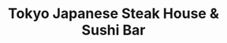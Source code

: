 ---
layout: place
title: "Tokyo Japanese Steak House & Sushi Bar"
permalink: /florida/pensacola/tokyo-japanese-steak-house-sushi-bar.html
stateAbbr: FL
stateName: Florida
cityName: Pensacola
seo:
  name: "Tokyo Japanese Steak House & Sushi Bar"
  type: Restaurant
  links: null
description: "Looking for sushi in Pensacola, Florida? Check out Tokyo Japanese Steak House & Sushi Bar for a delightful Japanese dining experience. Enjoy a variety of sus..."
place_id: ChIJ858p2QeVkIgR9p-emqugFQ8
photos:
  - name: >-
      places/ChIJ858p2QeVkIgR9p-emqugFQ8/photos/AeeoHcIPWtMyHHgN7jpLBhGxWb7pMVhRQ17VMuwCZTKlxJQsAwESbY1f1znhJ548SmaeUy16heGUhYvjDBuA2Jt1IwRQ3OOpDnSGbt0Qd0TkvlUXn31Iokac1K08ZJ5ytSPkqqX2wmlsMcfi0dr02qaHxWkBomgIafSwPLZCcN6pml5SwN5KyUb0w7WY7CQ9vpR4g5eogQHvWgDbwWGD7ntHt35KQp_zEX_QkYwKLS6BKtdm_lne2yqcISwAB8Nkr-udfOqc4rqxDpj7-0sSNexTzF9DIHkSIptFfwYIGOWooaBeW_0YtpxZ4PEnVwAGXcdFYUolyZJDzopXL7_5-89ujvLJqAIPDJ-zeNMoPc4n4imkSvfrHscxRZY9-0r3MyQhAjzi-pzXwHBT80RQ1DL3w_UjWwA2AfLC-92oUH1Kh2_mnA
    widthPx: 1920
    heightPx: 1080
    authorAttributions:
      - displayName: Benjamin Cole
        uri: https://maps.google.com/maps/contrib/100254653369744344287
        photoUri: >-
          https://lh3.googleusercontent.com/a-/ALV-UjXsBRoYP_R_SXv1jpbYRg0onDPXZzEw7_kVyaLzHWIo32o_IJZMwQ=s100-p-k-no-mo
    flagContentUri: >-
      https://www.google.com/local/imagery/report/?cb_client=maps_api_places.places_api&image_key=!1e10!2sCIHM0ogKEICAgICElcLDHA&hl=en-US
    googleMapsUri: >-
      https://www.google.com/maps/place//data=!3m4!1e2!3m2!1sCIHM0ogKEICAgICElcLDHA!2e10!4m2!3m1!1s0x88909507d9299ff3:0xf15a0ab9a9e9ff6
  - name: >-
      places/ChIJ858p2QeVkIgR9p-emqugFQ8/photos/AeeoHcLMV5nhw_cIVbg_37lNyHvTIU1ILDRsE1jbh-o-bgg-jM-0O9qAxkjwD6Lr-K3VfHquQPQlXiyIQYkFRL_3yTEvnnTWQ31ZTISkusa_lyKW5rBB2vHXlMSzJ6eBJUu7GgvolzDdOFHRUDqcsZFZv8DLt-1FLf-eCkU_mAtjW1EMKs5aGp4o23MsKX7YF0VJvpnv-sqbnXSW3xlcoeOFJmKXgks6w5IF6ddhthPgJuxQWCW6GLKdWgTU7EN2cYCdRIUyTOMgiX5eo4Lwz0gNNDu9hoko3WJ5WcVrEy9TyrOfXNsXm41Jg78yuTSHzFbbjmsAqWg5xRXYdoj0zcLPTt-W4imM_RnAP0AmP8gbuJuRzeZxLmz758ZZrkSfRQNoiBDUJ1PfDg9_tZXpKL4nWwDOz2MgDAfiwygRUudYfAWWNKJq
    widthPx: 4800
    heightPx: 2700
    authorAttributions:
      - displayName: flakita js
        uri: https://maps.google.com/maps/contrib/104276581473657301375
        photoUri: >-
          https://lh3.googleusercontent.com/a-/ALV-UjUSO-WlRi7sGcYaezIwkR3QDxNvkgUSPGzs6OlsJzZ_FVE1iJE=s100-p-k-no-mo
    flagContentUri: >-
      https://www.google.com/local/imagery/report/?cb_client=maps_api_places.places_api&image_key=!1e10!2sCIHM0ogKEICAgIDE__3rhgE&hl=en-US
    googleMapsUri: >-
      https://www.google.com/maps/place//data=!3m4!1e2!3m2!1sCIHM0ogKEICAgIDE__3rhgE!2e10!4m2!3m1!1s0x88909507d9299ff3:0xf15a0ab9a9e9ff6
  - name: >-
      places/ChIJ858p2QeVkIgR9p-emqugFQ8/photos/AeeoHcJP8rZRl8HXTXooeBea4xp_Er6LgwUsTD9ovKSPxaWgW9e-DyqTTj_xVUnzWUIPB3mVQYS5MhXAEWm13_iSjd5yZhTSNRkUby0tcBS4KPBOGmqLkstreNSkEsww3FpEEeICq44qu0aZG2QoTMJfVxcWN1AKIlzlLDxOlg2xeLOo9C-PgqKh5s03N9JTHIn7bIDU6jUiq3AupH-2qSBxzlyqZvyEiRhbVyvvFJMaWeV-snI7y9vtMsuO3EzQmwc8XuLg14DI-zdYFKL5Dbsc1G-SOcUJsR0D5paaSAFFcnfJLc_sHtH8-K4nfkAi8cSrky0iMipDBVK07IqVUb4HJnPgJTSQ3JZc4qi0pfUVXNmUdHkklwDs1BIqZCzdrf0VQve0fbCvQ8dGNWYmqYQDehvWzaCUvuxs0yuVCCqjPnk
    widthPx: 3024
    heightPx: 4032
    authorAttributions:
      - displayName: Aaron Hunt
        uri: https://maps.google.com/maps/contrib/107441984058477135521
        photoUri: >-
          https://lh3.googleusercontent.com/a-/ALV-UjXAmuY3xpsowsEVCxaYEUGjQlZlP4bqorqnwyivD2MwjTM7N7o=s100-p-k-no-mo
    flagContentUri: >-
      https://www.google.com/local/imagery/report/?cb_client=maps_api_places.places_api&image_key=!1e10!2sCIHM0ogKEICAgMCw9PnnXA&hl=en-US
    googleMapsUri: >-
      https://www.google.com/maps/place//data=!3m4!1e2!3m2!1sCIHM0ogKEICAgMCw9PnnXA!2e10!4m2!3m1!1s0x88909507d9299ff3:0xf15a0ab9a9e9ff6
  - name: >-
      places/ChIJ858p2QeVkIgR9p-emqugFQ8/photos/AeeoHcJc3EDDXgzpFNKP4xd2F55moz5OEHCufEzmiUhvoVtb2wTy1oViNhWYlILsk7vFluEJXLgd-mxSOLbP20E3b0OckOadF_Fn5WpsSTfYCfL5KoWLZMyhjmTNi2wUloZ65fIvNWsurXngvdvnmN19pznoTQW8S2xZMXOqZ137bPyHWUCk3ovm67U6ybHgPatxbQUTF5WFqmw7m_hhRnFughkIo_sGF_cepGZZWm2XHvJKb3ZrOpLTYRnRkaPS0Tg_MJ96u4gYRNK4a-eT2Be4qb4VRwb5V_40Gc3gJXfJAWIFAJlIGmOZ4VE01AspA3Qw41Vmfj-CyXj6KIB8-7lfNOmdkUY7nntPIxvULTkKlMW7Xnxa-o37tC-5APOlLkGXWOF_Z8R2Rhqz0tQggZghyzMSlqJfUdZZWr7iHOhkNhgpeh4t
    widthPx: 3024
    heightPx: 4032
    authorAttributions:
      - displayName: Brownsville News
        uri: https://maps.google.com/maps/contrib/103164663032811218489
        photoUri: >-
          https://lh3.googleusercontent.com/a-/ALV-UjULLDXHviI4i4-CD9PzcNZxwoewu3QJz2JumPJ6pJS1TAVFs_6m=s100-p-k-no-mo
    flagContentUri: >-
      https://www.google.com/local/imagery/report/?cb_client=maps_api_places.places_api&image_key=!1e10!2sCIHM0ogKEICAgICX0ems6wE&hl=en-US
    googleMapsUri: >-
      https://www.google.com/maps/place//data=!3m4!1e2!3m2!1sCIHM0ogKEICAgICX0ems6wE!2e10!4m2!3m1!1s0x88909507d9299ff3:0xf15a0ab9a9e9ff6
  - name: >-
      places/ChIJ858p2QeVkIgR9p-emqugFQ8/photos/AeeoHcLt9jBWvcKqW2HS9OC_TOlZF7qFy6sPjekiPE2GdQKv1xXMhLyhIa1AKvUX3VfvkUk-4xYtSO4v3ryj1hjF7awvrWCUvblr1lrHVmMNPVfyfeayt8oALM4_cW_P5aZG8QX25k-iAlLm3DeC-pPjUxC4LC-1EjCz-FmANPlGQ1V95zaP5j_-iMgg5Z20fpwP8kR9EPwlMJxtvhvUNsQANoK3ZsbfoEZAs8rQkhsgZv9s0cshP7pw_MYIrfIXig-uRQP1o1efek4pBQZMrlBZqbtkTo4KP0t2mDr0mOCpsfDRTkDxOrYNvXknZxs4BCkB7d9-Wo-kkwoei3wKpfuD5ZoXDo0GRfghLIqw7ms0aqtLg1F1MumLUnFf6gesvsbQiF4FGzEqE1jBmxcUp94X2C1_-PkFIlU5V55DmmUBiKE
    widthPx: 3600
    heightPx: 4800
    authorAttributions:
      - displayName: Aaron Hunt
        uri: https://maps.google.com/maps/contrib/107441984058477135521
        photoUri: >-
          https://lh3.googleusercontent.com/a-/ALV-UjXAmuY3xpsowsEVCxaYEUGjQlZlP4bqorqnwyivD2MwjTM7N7o=s100-p-k-no-mo
    flagContentUri: >-
      https://www.google.com/local/imagery/report/?cb_client=maps_api_places.places_api&image_key=!1e10!2sCIHM0ogKEICAgMCw9PnnfA&hl=en-US
    googleMapsUri: >-
      https://www.google.com/maps/place//data=!3m4!1e2!3m2!1sCIHM0ogKEICAgMCw9PnnfA!2e10!4m2!3m1!1s0x88909507d9299ff3:0xf15a0ab9a9e9ff6
  - name: >-
      places/ChIJ858p2QeVkIgR9p-emqugFQ8/photos/AeeoHcLE-EMX0w5ftHOxMxwUgspRlVlrG-PEDnfEdvZYSXe4UTSiQbJvlmZrnzj33ve8JqzJAYCaPi1iF8W2ljdmkcPzjEYnwDnWMz7xsH9a8fb6LjkLkFUfnKAlM9cpt-_cbL3vLp-jcrpuxUZb7KKxWkgACVNHuKRDrlo8o9ApiEGedDVjm1Ec1ndLZdxqPVfBHHBgm7wDmGVjp9-F5LwzZc0PdwZqja7iA1R9_16-qzlFtsCBE46U2uSBAqovk1qMB8_CZMyJLBeE-Pdx8Y704_jp8utxRiZ4TXPc6mlq4nj8WycTiPfqHSfQwT_bHXHM9IEYSYQa5oQC5tk5Zz68Q768zJgirwGvfki5X_kfE0B3ZPipsjlNZ0_ZY7ZkiqKz97uk7RV2ue55UCoThooax2VFFjTC0qwg7I9as3pKlM45LQ1t
    widthPx: 2992
    heightPx: 2992
    authorAttributions:
      - displayName: Nikki Green
        uri: https://maps.google.com/maps/contrib/113344828988989945242
        photoUri: >-
          https://lh3.googleusercontent.com/a-/ALV-UjVZ0Zr6l2kmbBLYuwrDVKsqf42SNW9b5bYD1ANpg_wMp6w-e823wg=s100-p-k-no-mo
    flagContentUri: >-
      https://www.google.com/local/imagery/report/?cb_client=maps_api_places.places_api&image_key=!1e10!2sCIHM0ogKEICAgICf0c39owE&hl=en-US
    googleMapsUri: >-
      https://www.google.com/maps/place//data=!3m4!1e2!3m2!1sCIHM0ogKEICAgICf0c39owE!2e10!4m2!3m1!1s0x88909507d9299ff3:0xf15a0ab9a9e9ff6
  - name: >-
      places/ChIJ858p2QeVkIgR9p-emqugFQ8/photos/AeeoHcJgWzFNLuGbmr8MJCI2MFJHQD-GvTwNyD5ZWRXcepSHgGa_q2t3zs_1nLWcdRP7Oo00bWJWCKKDiixPlJFS5OzNiTNATTGcwks3Mq4bdGbZL2UNBDbWyuwIMDBcl5tIUR9PdjQKdHyh-u1ytnHJzJuWyCbf4lvaEp98TeQc-f11GBv2bFg6XNmv64j64eE6H5FhKJmEHDnnJ13AI4-BwKfPapjalT_BDLTLbOxGzV6eRArlbJ6ps9gXQeJ3oz4w0th63s_-ZRXFU_HuXwcqsGcAy2MGe5Eo2LTtqHZbK-R7YwPLkvzWyGt-B_L6k2z-OLT-HlHiqQNeF5T98rH3Z3QyyXE4Ja6CvMV7dVLoUAoqjVGoDYCKJnwotMyifzF0vjZxV-NGYqgL6C_iu5HserkPRhh3EcBU1kaY9b8kqmmYquc
    widthPx: 4080
    heightPx: 3060
    authorAttributions:
      - displayName: Asia B
        uri: https://maps.google.com/maps/contrib/112872683110538936891
        photoUri: >-
          https://lh3.googleusercontent.com/a-/ALV-UjVEOZ9gkgfJK8eg97QtI_Y6GSFAHWnK9_K1RUs_jOBRxFrkI49V=s100-p-k-no-mo
    flagContentUri: >-
      https://www.google.com/local/imagery/report/?cb_client=maps_api_places.places_api&image_key=!1e10!2sCIHM0ogKEICAgICzwOO0vAE&hl=en-US
    googleMapsUri: >-
      https://www.google.com/maps/place//data=!3m4!1e2!3m2!1sCIHM0ogKEICAgICzwOO0vAE!2e10!4m2!3m1!1s0x88909507d9299ff3:0xf15a0ab9a9e9ff6
  - name: >-
      places/ChIJ858p2QeVkIgR9p-emqugFQ8/photos/AeeoHcJTEz_U5UOMK4VkBdw2x8fYldNpzzpfAZYb7xwcRI-Iocot-I2jY8aUsEjkzLHnCrqoEpr3-0ezOMScK46BKgaCWE3x9ZyTDEUPqeYkNSZwqnIEX_QCmc7GrOxfDnuCw_AD_v7PDVeTl2sdX_VsgrIgeICSySOJYMeXCApBs0FqjYip3Bo4kaRv3VEQhGRHSXSdaPeFL0aRnLBOnz-LiGxJpIXSuOUNF3WymJgdVhbVE_LkVedxxHqWPvVSKlMQCfbGeYLw-95lLJiDdB5lqGudwsA6xzyjAnhAi3SyrW9Z7FMjfC0vreknmFT_mD-kXew4fM2jfzGJvCTXShRV8F5ovhAvZojCuNwcUo4sAFcc_YLKFusU2THTa1IB6J1UQmM0wFLUmGDOHAJpKvajbYD5kFy6Cf5KBecjQlMSpdeemg
    widthPx: 4080
    heightPx: 3060
    authorAttributions:
      - displayName: Kora
        uri: https://maps.google.com/maps/contrib/109822527947868695866
        photoUri: >-
          https://lh3.googleusercontent.com/a-/ALV-UjWviiplol3TPJ6ECm1K5UXNv8E3M_sKu4GObqecNKzmtEvFT6Y6cA=s100-p-k-no-mo
    flagContentUri: >-
      https://www.google.com/local/imagery/report/?cb_client=maps_api_places.places_api&image_key=!1e10!2sCIHM0ogKEICAgMDgm93LDg&hl=en-US
    googleMapsUri: >-
      https://www.google.com/maps/place//data=!3m4!1e2!3m2!1sCIHM0ogKEICAgMDgm93LDg!2e10!4m2!3m1!1s0x88909507d9299ff3:0xf15a0ab9a9e9ff6
  - name: >-
      places/ChIJ858p2QeVkIgR9p-emqugFQ8/photos/AeeoHcLZk47urmpoy7413rmUBtnd2caQVbMC-3ejpxirGcHY_HidwBFxzhfs7o5oeau8e1dlo3Q4vVLLAPWN4wz1R_vsykYbvjWE64mdGNq7FTneHpQZ3XuLM1NeLEHcYEhSXZjrg4c1EvYmPGUp3aGv7gu_9-YH51kb7MoNP6ayfSue09F1VxpI_zboJyh454gBKSS48SxbdMapp2hgfUHXbfFu095b-UWiMEBlnYzth199bZj1t0b2qJFwQvFjRZuBirSlt_STl-tgeo0_PBcox6mB1kwLnvXCPGT-KTbNOndIIIZo8-ZUfrcgOWzwiAVraDFPJ4bVUKHI1cIjNaPVSLNyOCqJLugBtOAN9SAUxcBH1uP1_w5vmY8cZTHwPXZJ_w8tXIQ-J04pH6_CHKg4J2qgxDe9YV7ElYoppgFEVHpxWe5N
    widthPx: 2992
    heightPx: 2992
    authorAttributions:
      - displayName: Nikki Green
        uri: https://maps.google.com/maps/contrib/113344828988989945242
        photoUri: >-
          https://lh3.googleusercontent.com/a-/ALV-UjVZ0Zr6l2kmbBLYuwrDVKsqf42SNW9b5bYD1ANpg_wMp6w-e823wg=s100-p-k-no-mo
    flagContentUri: >-
      https://www.google.com/local/imagery/report/?cb_client=maps_api_places.places_api&image_key=!1e10!2sCIHM0ogKEICAgICf0e2bgQE&hl=en-US
    googleMapsUri: >-
      https://www.google.com/maps/place//data=!3m4!1e2!3m2!1sCIHM0ogKEICAgICf0e2bgQE!2e10!4m2!3m1!1s0x88909507d9299ff3:0xf15a0ab9a9e9ff6
  - name: >-
      places/ChIJ858p2QeVkIgR9p-emqugFQ8/photos/AeeoHcKCmBXdyohwKUnsrhcBsr-85IXDJn03j0P2XZaxlOzARRHBgWiX54BHqIRnnVNSkc9svDZxHADLe8v-sQzNOZXgMn-f05vJ2IpuggZAvcoJ4AJyVeq6h1IywRRRXakRUZ8Y9c9sBMFfXHzgGemgawT8qAP4F7CFP_66f-PiRBGwAbddQkQ_B6AZ6D5oT30XVJPWl28fjfhw_26auYY6ie-k39K9K1AN52Px7kk1nCwM18sm-NeaJHDluOq4yehsCFU5pwnJ8Dxf6E1X0ldpamUBFUzhSZKHinkFkpeK9qcLB6DnC5ktb4yhdTrBNFnoXB-Cprr5dfXTldYiYi3v8y_BxR6i2JXiLgIpXW1IODkpDJTSzdNpI4I_702vMDnWnOVt7SUTlG-0fYmwnluUth-Gsr5P9F3lCeEbG_ULSPpJ_IQ
    widthPx: 3072
    heightPx: 4096
    authorAttributions:
      - displayName: Patricia Smith
        uri: https://maps.google.com/maps/contrib/113244568695685735983
        photoUri: >-
          https://lh3.googleusercontent.com/a/ACg8ocJbe0HzaP1nIqYurrp-vTLQ25lDNFZ5owmDD-9o0_mUn0qrm-M=s100-p-k-no-mo
    flagContentUri: >-
      https://www.google.com/local/imagery/report/?cb_client=maps_api_places.places_api&image_key=!1e10!2sCIHM0ogKEICAgICpoOvLlwE&hl=en-US
    googleMapsUri: >-
      https://www.google.com/maps/place//data=!3m4!1e2!3m2!1sCIHM0ogKEICAgICpoOvLlwE!2e10!4m2!3m1!1s0x88909507d9299ff3:0xf15a0ab9a9e9ff6
address: '312 E 9 Mile Rd #4, Pensacola, FL 32514, USA'
street: '312 E 9 Mile Rd #4'
city: Pensacola
state: FL
zip: '32514'
country: USA
neighborhood: North Northwest Pensacola
latitude: '30.534079'
longitude: '-87.261811'
accessibility_options:
  wheelchairAccessibleParking: true
  wheelchairAccessibleEntrance: true
  wheelchairAccessibleRestroom: true
  wheelchairAccessibleSeating: true
business_status: OPERATIONAL
name: Tokyo Japanese Steak House & Sushi Bar
google_maps_links:
  directionsUri: >-
    https://www.google.com/maps/dir//''/data=!4m7!4m6!1m1!4e2!1m2!1m1!1s0x88909507d9299ff3:0xf15a0ab9a9e9ff6!3e0
  placeUri: https://maps.google.com/?cid=1086951543973781494
  writeAReviewUri: >-
    https://www.google.com/maps/place//data=!4m3!3m2!1s0x88909507d9299ff3:0xf15a0ab9a9e9ff6!12e1
  reviewsUri: >-
    https://www.google.com/maps/place//data=!4m4!3m3!1s0x88909507d9299ff3:0xf15a0ab9a9e9ff6!9m1!1b1
  photosUri: >-
    https://www.google.com/maps/place//data=!4m3!3m2!1s0x88909507d9299ff3:0xf15a0ab9a9e9ff6!10e5
primary_type: Japanese Restaurant
opening_hours:
  regular: null
  current: null
secondary_opening_hours:
  regular:
    weekdayDescriptions: null
    type: null
  current:
    weekdayDescriptions: null
    type: null
phone: null
price_level: null
price_range: null
rating: null
rating_count: 0
website: null
reviews: null
parking_options: null
payment_options: null
allow_dogs: null
curbside_pickup: null
delivery: null
dine_in: null
good_for_children: null
good_for_groups: null
good_for_sports: null
live_music: null
menu_for_children: null
outdoor_seating: null
reservable: null
restroom: null
serves_beer: null
serves_breakfast: null
serves_brunch: null
serves_cocktails: null
serves_coffee: null
serves_dinner: null
serves_dessert: null
serves_lunch: null
serves_vegetarian_food: null
serves_wine: null
takeout: null
summary: null

---